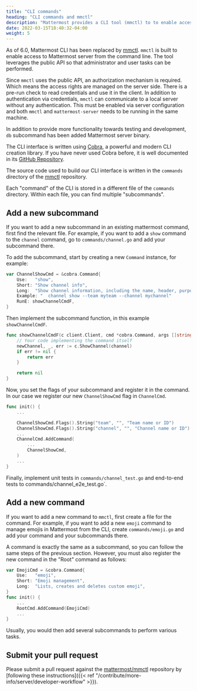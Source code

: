 ```yaml
---
title: "CLI commands"
heading: "CLI commands and mmctl"
description: "Mattermost provides a CLI tool (mmctl) to to enable access to Mattermost Server from the command line."
date: 2022-03-15T18:40:32-04:00
weight: 5
---
```


As of 6.0, Mattermost CLI has been replaced by [mmctl](https://github.com/mattermost/mmctl). `mmctl` is built to enable access to Mattermost server from the command line. The tool leverages the public API so that administrator and user tasks can be performed.

Since `mmctl` uses the public API, an authorization mechanism is required. Which means the access rights are managed on the server side. There is a pre-run check to read credentials and use it in the client. In addition to authentication via credentials, `mmctl` can communicate to a local server without any authentication. This must be enabled via server configuration and both `mmctl` and `mattermost-server` needs to be running in the same machine.

In addition to provide more functionality towards testing and development, `db` subcommand has been added Mattermost server binary.

The CLI interface is written using [Cobra](https://github.com/spf13/cobra), a
powerful and modern CLI creation library. If you have never used Cobra before, it is
well documented in its [GitHub Repository](https://github.com/spf13/cobra).

The source code used to build our CLI interface is written in the `commands` directory of the [mmctl](https://github.com/mattermost/mmctl) repository.

Each "command" of the CLI is stored in a different file of the
`commands` directory. Within each file, you can find
multiple "subcommands".

## Add a new subcommand

If you want to add a new subcommand in an existing mattermost command, first find the relevant file. For example, if you want to add a `show` command to
the `channel` command, go to `commands/channel.go` and add your subcommand there.

To add the subcommand, start by creating a new `Command` instance, for example:

```go
var ChannelShowCmd = &cobra.Command{
    Use:   "show",
    Short: "Show channel info",
    Long:  "Show channel information, including the name, header, purpose and the number of members.",
    Example: "  channel show --team myteam --channel mychannel"
    RunE: showChannelCmdF,
}
```

Then implement the subcommand function, in this example `showChannelCmdF`.

```go
func showChannelCmdF(c client.Client, cmd *cobra.Command, args []string) error {
    // Your code implementing the command itself
    newChannel, _, err := c.ShowChannel(channel)
	if err != nil {
		return err
	}

    return nil
}
```

Now, you set the flags of your subcommand and register it in the command. In our case we register our new `ChannelShowCmd` flag in `ChannelCmd`.

```go
func init() {
    ...

    ChannelShowCmd.Flags().String("team", "", "Team name or ID")
    ChannelShowCmd.Flags().String("channel", "", "Channel name or ID")
    ...
    ChannelCmd.AddCommand(
        ...
        ChannelShowCmd,
    )
    ...
}
```

Finally, implement unit tests in `commands/channel_test.go` and end-to-end tests to commands/channel_e2e_test.go`.

## Add a new command

If you want to add a new command to `mmctl`, first create a file for the command.
For example, if you want to add a new `emoji` command to manage emojis in
Mattermost from the CLI, create `commands/emoji.go`
and add your command and your subcommands there.

A command is exactly the same as a subcommand, so you can follow the same
steps of the previous section. However, you must also register the new command in the
"Root" command as follows:

```go
var EmojiCmd = &cobra.Command{
    Use:   "emoji",
    Short: "Emoji management",
    Long:  "Lists, creates and deletes custom emoji",
}
func init() {
    ...
    RootCmd.AddCommand(EmojiCmd)
    ...
}
```

Usually, you would then add several subcommands to perform various tasks.

## Submit your pull request

Please submit a pull request against the [mattermost/mmctl](https://github.com/mattermost/mmctl) repository by [following these instructions]({{< ref "/contribute/more-info/server/developer-workflow" >}}).
